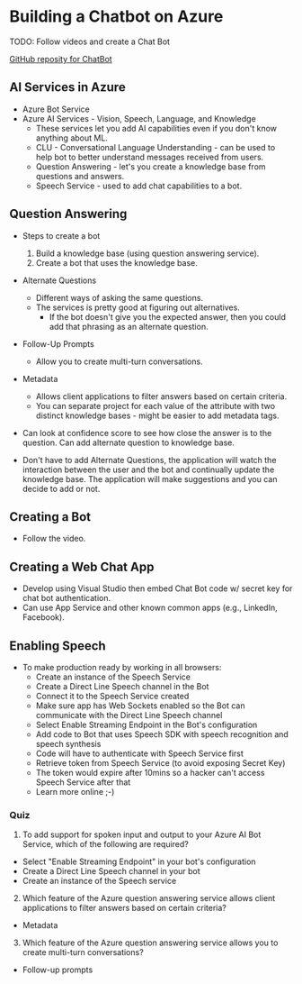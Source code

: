 # Building a Chatbot on Azure

TODO: Follow videos and create a Chat Bot

[GitHub reposity for ChatBot](https://github.com/cloudacademy/azure-chatbot)

## AI Services in Azure
- Azure Bot Service
- Azure AI Services - Vision, Speech, Language, and Knowledge
    - These services let you add AI capabilities even if you don't know anything about ML.
    - CLU - Conversational Language Understanding - can be used to help bot to better understand messages received from users.
    - Question Answering - let's you create a knowledge base from questions and answers.
    - Speech Service - used to add chat capabilities to a bot.

## Question Answering
- Steps to create a bot
    1. Build a knowledge base (using question answering service).
    2. Create a bot that uses the knowledge base.

- Alternate Questions
    - Different ways of asking the same questions.
    - The services is pretty good at figuring out alternatives.
        - If the bot doesn't give you the expected answer, then you could add that phrasing as an alternate question.

- Follow-Up Prompts
    - Allow you to create multi-turn conversations.

- Metadata
    - Allows client applications to filter answers based on certain criteria.
    - You can separate project for each value of the attribute with two distinct knowledge bases - might be easier to add metadata tags.

- Can look at confidence score to see how close the answer is to the question. Can add alternate question to knowledge base.

- Don't have to add Alternate Questions, the application will watch the interaction between the user and the bot and continually update the knowledge base. The application will make suggestions and you can decide to add or not.

## Creating a Bot
- Follow the video.

## Creating a Web Chat App
- Develop using Visual Studio then embed Chat Bot code w/ secret key for chat bot authentication.
- Can use App Service and other known common apps (e.g., LinkedIn, Facebook).

## Enabling Speech
- To make production ready by working in all browsers:
    - Create an instance of the Speech Service
    - Create a Direct Line Speech channel in the Bot
    - Connect it to the Speech Service created
    - Make sure app has Web Sockets enabled so the Bot can communicate with the Direct Line Speech channel
    - Select Enable Streaming Endpoint in the Bot's configuration
    - Add code to Bot that uses Speech SDK with speech recognition and speech synthesis
    - Code will have to authenticate with Speech Service first
    - Retrieve token from Speech Service (to avoid exposing Secret Key)
    - The token would expire after 10mins so a hacker can't access Speech Service after that
    - Learn more online ;-)

### Quiz
1. To add support for spoken input and output to your Azure AI Bot Service, which of the following are required?

- Select "Enable Streaming Endpoint" in your bot's configuration
- Create a Direct Line Speech channel in your bot
- Create an instance of the Speech service

2. Which feature of the Azure question answering service allows client applications to filter answers based on certain criteria?

- Metadata

3. Which feature of the Azure question answering service allows you to create multi-turn conversations?

- Follow-up prompts